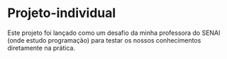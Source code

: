 # Projeto-individual
Este projeto foi lançado como um desafio da minha professora do SENAI (onde estudo programação) para testar os nossos conhecimentos diretamente na prática.
